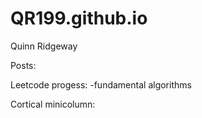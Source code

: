 # QR199.github.io
Quinn Ridgeway

Posts:

Leetcode progess:
-fundamental algorithms

Cortical minicolumn:

